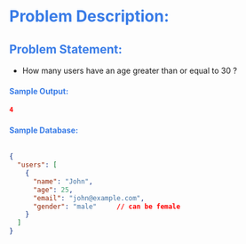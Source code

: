 <h1 style="color:#397ce7">Problem Description:</h1>

<h2 style="color:#397ce7">Problem Statement:</h2>

- How many users have an age greater than or equal to 30 ?

<h4 style="color:#397ce7">Sample Output:</h4>

```json
4
```

<h4 style="color:#397ce7">Sample Database:</h4>


```json

{
  "users": [
    {
      "name": "John",
      "age": 25,
      "email": "john@example.com",
      "gender": "male"     // can be female
    }
  ]
}
```

